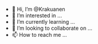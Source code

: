 - 👋 Hi, I’m @Krakuanen
- 👀 I’m interested in ...
- 🌱 I’m currently learning ...
- 💞️ I’m looking to collaborate on ...
- 📫 How to reach me ...

<!---
Krakuanen/Krakuanen is a ✨ special ✨ repository because its `README.md` (this file) appears on your GitHub profile.
You can click the Preview link to take a look at your changes.
--->

